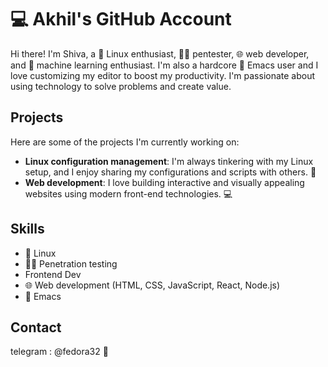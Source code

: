 # 💻 Akhil's GitHub Account

Hi there! I'm Shiva, a 🐧 Linux enthusiast, 🕵️‍♂️ pentester, 🌐 web developer, and 🤖 machine learning enthusiast. I'm also a hardcore 🐘 Emacs user and I love customizing my editor to boost my productivity. I'm passionate about using technology to solve problems and create value.

## Projects

Here are some of the projects I'm currently working on:

- **Linux configuration management**: I'm always tinkering with my Linux setup, and I enjoy sharing my configurations and scripts with others. 🐍
- **Web development**: I love building interactive and visually appealing websites using modern front-end technologies. 💻


## Skills

- 🐧 Linux
- 🕵️‍♂️ Penetration testing
- Frontend Dev
- 🌐 Web development (HTML, CSS, JavaScript, React, Node.js)
- 🐘 Emacs


## Contact

telegram : @fedora32
💬
